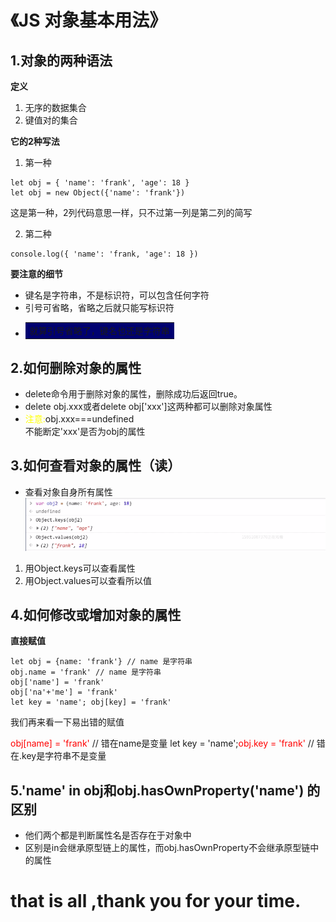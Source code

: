 # 《JS 对象基本用法》
## 1.对象的两种语法
**定义**
1. 无序的数据集合
2. 键值对的集合

**它的2种写法**
1. 第一种
```
let obj = { 'name': 'frank', 'age': 18 }
let obj = new Object({'name': 'frank'})
```
这是第一种，2列代码意思一样，只不过第一列是第二列的简写<div>

2. 第二种
```
console.log({ 'name': 'frank, 'age': 18 })
```
**要注意的细节**
* 键名是字符串，不是标识符，可以包含任何字符
* 引号可省略，省略之后就只能写标识符
* <table><tr><td bgcolor=rgb(127, 255, 0)>就算引号省略了，键名也还是字符串</td></tr></table>
## 2.如何删除对象的属性
* delete命令用于删除对象的属性，删除成功后返回true。
* delete obj.xxx或者delete obj['xxx']这两种都可以删除对象属性
* <font color=yellow >注意:</font>obj.xxx===undefined  
不能断定'xxx'是否为obj的属性
## 3.如何查看对象的属性（读）
* 查看对象自身所有属性   
![查看属性](../../static/images/如何查看属性.png)
1. 用Object.keys可以查看属性
2. 用Object.values可以查看所以值

## 4.如何修改或增加对象的属性
**直接赋值**  
```
let obj = {name: 'frank'} // name 是字符串
obj.name = 'frank' // name 是字符串
obj['name'] = 'frank' 
obj['na'+'me'] = 'frank'
let key = 'name'; obj[key] = 'frank'
```
我们再来看一下易出错的赋值


<font color=red>obj[name] = 'frank'</font> // 错在name是变量
let key = 'name';<font color=red>obj.key = 'frank'</font>  // 错在.key是字符串不是变量

## 5.'name' in obj和obj.hasOwnProperty('name') 的区别
* 他们两个都是判断属性名是否存在于对象中
* 区别是in会继承原型链上的属性，而obj.hasOwnProperty不会继承原型链中的属性


# that is all ,thank you for your time.



